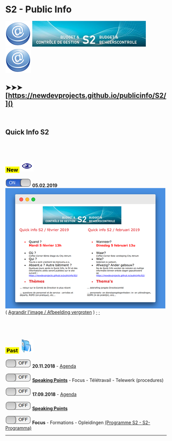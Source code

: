 <link rel="stylesheet" href="S2.css">

# S2 - Public Info

![](at.png) ![](header.jpg) ![](at.png)

## &#10148;&#10148;&#10148; [https://newdevprojects.github.io/publicinfo/S2/]()

&nbsp;

## Quick Info S2

## &nbsp;

### <mark>&nbsp;New&nbsp;</mark> ![](next.png)

![](on.png) **05.02.2019**  
![Agenda](20190205_Agenda_small.png)  
(&nbsp;[Agrandir l'image / Afbeelding vergroten](20190205_Agenda.png)&nbsp;) [&middot;](20190205_FR.md) [&middot;](20190205_NL.md)  

## &nbsp;

### <mark>&nbsp;Past&nbsp;</mark> ![](arch.png) 

![](off.png) **20.11.2018** - [Agenda](20181120_Agenda.png)  

![](off.png) [**Speaking Points**](20181120_SpPts.md) - Focus - Télétravail - Telewerk (procedures)

![](off.png) **17.09.2018** - [Agenda](Invit_Uitnod.png)  

![](off.png) [**Speaking Points**](20180917_SpPts.md)

![](off.png) **Focus** - Formations - Opleidingen [(Programme S2 - S2-Programma)](S2_GOP_2019-23.pdf)

---


